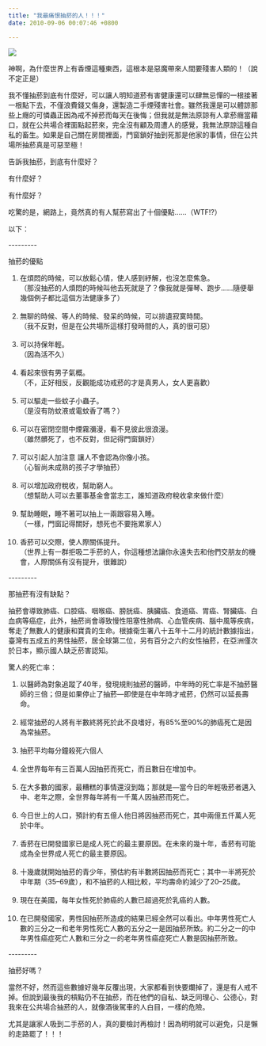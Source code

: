 ```yaml
---
title: "我最痛恨抽菸的人！！！"
date: 2010-09-06 00:07:46 +0800

---
```


![](/images/slum-area/42_0.jpg)
<p>神啊，為什麼世界上有香煙這種東西，這根本是惡魔帶來人間要殘害人類的！（說不定正是）</p><p>我不懂抽菸到底有什麼好，可以讓人明知道菸有害健康還可以肆無忌憚的一根接著一根點下去，不僅浪費錢又傷身，還製造二手煙殘害社會。雖然我還是可以體諒那些上癮的可憐蟲正因為戒不掉菸而每天在後悔；但我就是無法原諒有人拿菸癮當藉口，就在公共場合裡面點起菸來，完全沒有顧及周遭人的感覺，我無法原諒這種自私的畜生。如果是自己關在房間裡面，門窗鎖好抽到死那是他家的事情，但在公共場所抽菸真是可惡至極！</p><p>告訴我抽菸，到底有什麼好？</p><p>有什麼好？</p><p>有什麼好？</p><p>吃驚的是，網路上，竟然真的有人幫菸寫出了十個優點&hellip;&hellip;（WTF!?）</p><p>以下：</p><p>---------</p><p>抽菸的優點</p><p><ol><li>在煩悶的時候，可以放鬆心情，使人感到紓解，也沒怎麼焦急。<br />（那沒抽菸的人煩悶的時候叫他去死就是了？像我就是彈琴、跑步&hellip;&hellip;隨便舉幾個例子都比這個方法健康多了）<br /><br /></li><li>無聊的時候、等人的時候、發呆的時候，可以排遺寂寞時間。<br />（我不反對，但是在公共場所這樣打發時間的人，真的很可惡）<br /><br /></li><li>可以持保年輕。<br />（因為活不久）<br /><br /></li><li>看起來很有男子氣概。<br />（不，正好相反，反觀能成功戒菸的才是真男人，女人更喜歡）<br /><br /></li><li>可以驅走一些蚊子小蟲子。<br />（是沒有防蚊液或電蚊香了嗎？）<br /><br /></li><li>可以在密閉空間中煙霧瀰漫，看不見彼此很浪漫。<br />（雖然髒死了，也不反對，但記得門窗鎖好）<br /><br /></li><li>可以引起人加注意 讓人不會認為你像小孩。<br />（心智尚未成熟的孩子才學抽菸）<br /><br /></li><li>可以增加政府稅收，幫助窮人。<br />（想幫助人可以去董事基金會當志工，誰知道政府稅收拿來做什麼）<br /><br /></li><li>幫助睡眠，睡不著可以抽上一兩跟容易入睡。<br />（一樣，門窗記得關好，想死也不要拖累家人）<br /><br /></li><li>香菸可以交際，使人際關係提升。<br />（世界上有一群拒吸二手菸的人，你這種想法讓你永遠失去和他們交朋友的機會，人際關係有沒有提升，很難說）</li></ol></p><p>---------</p><p>那抽菸有沒有缺點？</p><p>抽菸會導致肺癌、口腔癌、咽喉癌、膀胱癌、胰臟癌、食道癌、胃癌、腎臟癌、白血病等癌症，此外，抽菸尚會導致慢性阻塞性肺病、心血管疾病、腦中風等疾病，奪走了無數人的健康和寶貴的生命。根據衛生署八十五年十二月的統計數據指出，臺灣有五成五的男性抽菸，居全球第二位，另有百分之六的女性抽菸，在亞洲僅次於日本，顯示國人缺乏菸害認知。</p><p>驚人的死亡率：</p><p><ol><li>以醫師為對象追蹤了40年，發現規則抽菸的醫師，中年時的死亡率是不抽菸醫師的三倍；但是如果停止了抽菸&mdash;即使是在中年時才戒菸，仍然可以延長壽命。<br /><br /></li><li>經常抽菸的人將有半數終將死於此不良嗜好，有85%至90%的肺癌死亡是因為常抽菸。<br /><br /></li><li>抽菸平均每分鐘殺死六個人<br /><br /></li><li>全世界每年有三百萬人因抽菸而死亡，而且數目在增加中。<br /><br /></li><li>在大多數的國家，最糟糕的事情還沒到臨；那就是&mdash;當今日的年輕吸菸者邁入中、老年之際，全世界每年將有一千萬人因抽菸而死亡。<br /><br /></li><li>今日世上的人口，預計約有五億人他日將因抽菸而死亡，其中兩億五仟萬人死於中年。<br /><br /></li><li>香菸在已開發國家已是成人死亡的最主要原因。在未來的幾十年，香菸有可能成為全世界成人死亡的最主要原因。<br /><br /></li><li>十幾歲就開始抽菸的青少年，預估約有半數將因抽菸而死亡；其中一半將死於中年期（35&ndash;69歲），和不抽菸的人相比較，平均壽命約減少了20&ndash;25歲。<br /><br /></li><li>現在在美國，每年女性死於肺癌的人數已超過死於乳癌的人數。<br /><br /></li><li>在已開發國家，男性因抽菸所造成的結果已經全然可以看出。中年男性死亡人數的三分之一和老年男性死亡人數的五分之一是因抽菸所致。約二分之一的中年男性癌症死亡人數和三分之一的老年男性癌症死亡人數是因抽菸所致。</li></ol></p><p>---------</p><p>抽菸好嗎？</p><p>當然不好，然而這些數據好幾年反覆出現，大家都看到快要爛掉了，還是有人戒不掉。但說到最後我的槓點仍不在抽菸，而在他們的自私、缺乏同理心、公德心，對我來在公共場合抽菸的人，就像酒後駕車的人白目，一樣的危險。</p><p>尤其是讓家人吸到二手菸的人，真的要檢討再檢討！因為明明就可以避免，只是懶的走路罷了！！！</p>
